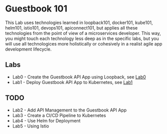 # Guestbook 101

This Lab uses technologies learned in loopback101, docker101, kube101, helm101, istio101, devops101, apiconnect101, but applies all these technologies from the point of view of a microservices developer. This way, you might touch each technology less deep as in the specific labs, but you will use all technologices more holistically or cohesively in a realist agile app development lifecycle.


## Labs

* Lab0 - Create the Guestbook API App using Loopback, see [Lab0](Lab0/README.md)
* Lab1 - Deploy Guestbook API App to Kubernetes, see [Lab1](Lab1/README.md)


## TODO 

* Lab2 - Add API Management to the Guestbook API App
* Lab3 - Create a CI/CD Pipeline to Kubernetes
* Lab4 - Use Helm for Deployment
* Lab5 - Using Istio

